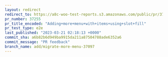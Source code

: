 ```yaml
---
layout: redirect
redirect_to: https://a8c-woo-test-reports.s3.amazonaws.com/public/pr/37255/e2e/index.html
pr_number: 37255
pr_title_encoded: "Adding+more+menu+with+items+using+slot+fill"
pr_test_type: e2e
last_published: "2023-03-21 02:18:13 +0000"
commit_sha: a6b82b6d949ba9915da211a87504788ade6352a6
commit_message: "PR feedback"
branch_name: add/migrate-more-menu-37097
---
```

